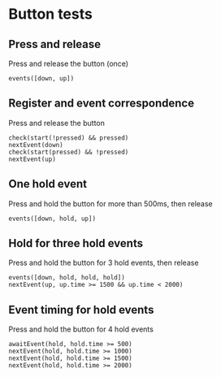 # Button tests

## Press and release

Press and release the button (once)

    events([down, up])

## Register and event correspondence

Press and release the button

    check(start(!pressed) && pressed)
    nextEvent(down)
    check(start(pressed) && !pressed)
    nextEvent(up)

## One hold event

Press and hold the button for more than 500ms, then release

    events([down, hold, up])

## Hold for three hold events

Press and hold the button for 3 hold events, then release

    events([down, hold, hold, hold])
    nextEvent(up, up.time >= 1500 && up.time < 2000)

## Event timing for hold events

Press and hold the button for 4 hold events

    awaitEvent(hold, hold.time >= 500)
    nextEvent(hold, hold.time >= 1000)
    nextEvent(hold, hold.time >= 1500)
    nextEvent(hold, hold.time >= 2000)

